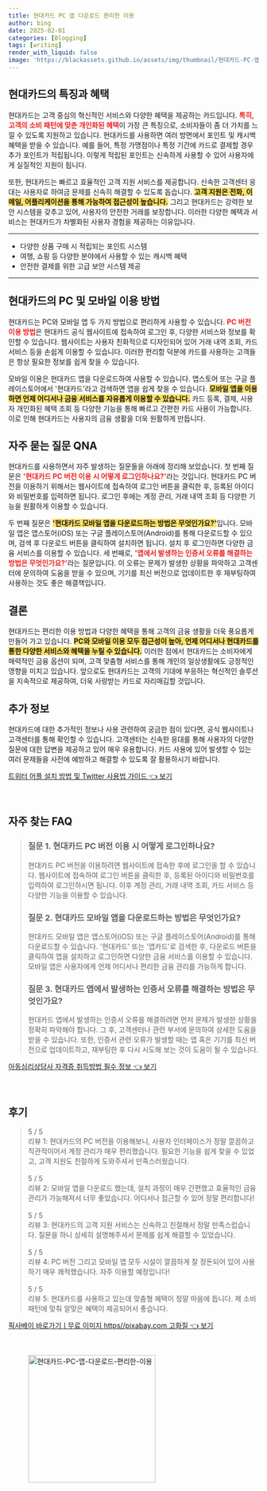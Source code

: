 ```yaml
---
title: 현대카드 PC 앱 다운로드 편리한 이용
author: bing
date: 2025-02-01
categories: [Blogging]
tags: [writing]
render_with_liquid: false
image: 'https://blackassets.github.io/assets/img/thumbnail/현대카드-PC-앱-다운로드-편리한-이용.webp'
---
```



<h2 id='현대카드의 특징과 혜택'>현대카드의 특징과 혜택</h2>

<p>현대카드는 고객 중심의 혁신적인 서비스와 다양한 혜택을 제공하는 카드입니다. <b><span style="color: #ee2323;">특히, 고객의 소비 패턴에 맞춘 개인화된 혜택</span></b>이 가장 큰 특징으로, 소비자들이 좀 더 가치를 느낄 수 있도록 지원하고 있습니다. 현대카드를 사용하면 여러 방면에서 포인트 및 캐시백 혜택을 받을 수 있습니다. 예를 들어, 특정 가맹점이나 특정 기간에 카드로 결제할 경우 추가 포인트가 적립됩니다. 이렇게 적립된 포인트는 신속하게 사용할 수 있어 사용자에게 실질적인 지원이 됩니다.</p>

<p>또한, 현대카드는 빠르고 효율적인 고객 지원 서비스를 제공합니다. 신속한 고객센터 응대는 사용자로 하여금 문제를 신속히 해결할 수 있도록 돕습니다. <b><span style="background-color: #ffe066;">고객 지원은 전화, 이메일, 어플리케이션을 통해 가능하여 접근성이 높습니다.</span></b> 그리고 현대카드는 강력한 보안 시스템을 갖추고 있어, 사용자의 안전한 거래를 보장합니다. 이러한 다양한 혜택과 서비스는 현대카드가 차별화된 사용자 경험을 제공하는 이유입니다.</p>

<hr />

<ul>
    <li>다양한 상품 구매 시 적립되는 포인트 시스템</li>
    <li>여행, 쇼핑 등 다양한 분야에서 사용할 수 있는 캐시백 혜택</li>
    <li>안전한 결제를 위한 고급 보안 시스템 제공</li>
</ul>

<hr />

<h2 id='현대카드의 PC 및 모바일 이용 방법'>현대카드의 PC 및 모바일 이용 방법</h2>

<p>현대카드는 PC와 모바일 앱 두 가지 방법으로 편리하게 사용할 수 있습니다. <b><span style="color: #ee2323;">PC 버전 이용 방법</span></b>은 현대카드 공식 웹사이트에 접속하여 로그인 후, 다양한 서비스와 정보를 확인할 수 있습니다. 웹사이트는 사용자 친화적으로 디자인되어 있어 거래 내역 조회, 카드 서비스 등을 손쉽게 이용할 수 있습니다. 이러한 편리함 덕분에 카드를 사용하는 고객들은 항상 필요한 정보를 쉽게 찾을 수 있습니다.</p>

<p>모바일 이용은 현대카드 앱을 다운로드하여 사용할 수 있습니다. 앱스토어 또는 구글 플레이스토어에서 '현대카드'라고 검색하면 앱을 쉽게 찾을 수 있습니다. <b><span style="background-color: #ffe066;">모바일 앱을 이용하면 언제 어디서나 금융 서비스를 자유롭게 이용할 수 있습니다.</span></b> 카드 등록, 결제, 사용자 개인화된 혜택 조회 등 다양한 기능을 통해 빠르고 간편한 카드 사용이 가능합니다. 이로 인해 현대카드는 사용자의 금융 생활을 더욱 원활하게 만듭니다.</p>

<h2 id='자주 묻는 질문 QNA'>자주 묻는 질문 QNA</h2>

<p>현대카드를 사용하면서 자주 발생하는 질문들을 아래에 정리해 보았습니다. 첫 번째 질문은 <b><span style="color: #ee2323;">'현대카드 PC 버전 이용 시 어떻게 로그인하나요?'</span></b>라는 것입니다. 현대카드 PC 버전을 이용하기 위해서는 웹사이트에 접속하여 로그인 버튼을 클릭한 후, 등록된 아이디와 비밀번호를 입력하면 됩니다. 로그인 후에는 계정 관리, 거래 내역 조회 등 다양한 기능을 원활하게 이용할 수 있습니다.</p>

<p>두 번째 질문은 <b><span style="background-color: #ffe066;">'현대카드 모바일 앱을 다운로드하는 방법은 무엇인가요?'</span></b>입니다. 모바일 앱은 앱스토어(iOS) 또는 구글 플레이스토어(Android)를 통해 다운로드할 수 있으며, 검색 후 다운로드 버튼을 클릭하여 설치하면 됩니다. 설치 후 로그인하면 다양한 금융 서비스를 이용할 수 있습니다. 세 번째로, <b><span style="color: #ee2323;">'앱에서 발생하는 인증서 오류를 해결하는 방법은 무엇인가요?'</span></b>라는 질문입니다. 이 오류는 문제가 발생한 상황을 파악하고 고객센터에 문의하여 도움을 받을 수 있으며, 기기를 최신 버전으로 업데이트한 후 재부팅하여 사용하는 것도 좋은 해결책입니다.</p>

<h2 id='결론'>결론</h2>

<p>현대카드는 편리한 이용 방법과 다양한 혜택을 통해 고객의 금융 생활을 더욱 풍요롭게 만들어 가고 있습니다. <b><span style="background-color: #ffe066;">PC와 모바일 이용 모두 접근성이 높아, 언제 어디서나 현대카드를 통한 다양한 서비스와 혜택을 누릴 수 있습니다.</span></b> 이러한 점에서 현대카드는 소비자에게 매력적인 금융 옵션이 되며, 고객 맞춤형 서비스를 통해 개인의 일상생활에도 긍정적인 영향을 미치고 있습니다. 앞으로도 현대카드는 고객의 기대에 부응하는 혁신적인 솔루션을 지속적으로 제공하여, 더욱 사랑받는 카드로 자리매김할 것입니다.</p>

<h2 id='추가 정보'>추가 정보</h2>

<p>현대카드에 대한 추가적인 정보나 사용 관련하여 궁금한 점이 있다면, 공식 웹사이트나 고객센터를 통해 확인할 수 있습니다. 고객센터는 신속한 응대를 통해 사용자의 다양한 질문에 대한 답변을 제공하고 있어 매우 유용합니다. 카드 사용에 있어 발생할 수 있는 여러 문제들을 사전에 예방하고 해결할 수 있도록 잘 활용하시기 바랍니다.</p>


<p><a class="click-button" title="트위터 어플 설치 방법 및 Twitter 사용법 가이드" href="https://blackassets.github.io/posts/%ED%8A%B8%EC%9C%84%ED%84%B0-%EC%96%B4%ED%94%8C-%EC%84%A4%EC%B9%98-%EB%B0%A9%EB%B2%95-%EB%B0%8F-Twitter-%EC%82%AC%EC%9A%A9%EB%B2%95-%EA%B0%80%EC%9D%B4%EB%93%9C/" rel="dofollow">트위터 어플 설치 방법 및 Twitter 사용법 가이드 👈 보기</a></p><br>
<h2 id='자주_찾는_FAQ'>자주 찾는 FAQ</h2>
<div itemscope="" itemtype="https://schema.org/FAQPage">
<blockquote>
<div itemscope="" itemprop="mainEntity" itemtype="https://schema.org/Question">
<h3 itemprop="name">질문 1. 현대카드 PC 버전 이용 시 어떻게 로그인하나요?</h3>
<div itemscope="" itemprop="acceptedAnswer" itemtype="https://schema.org/Answer">
<span itemprop="text">
<p>현대카드 PC 버전을 이용하려면 웹사이트에 접속한 후에 로그인을 할 수 있습니다. 웹사이트에 접속하여 로그인 버튼을 클릭한 후, 등록된 아이디와 비밀번호를 입력하여 로그인하시면 됩니다. 이후 계정 관리, 거래 내역 조회, 카드 서비스 등 다양한 기능을 이용할 수 있습니다.</p>
</span>
</div>
</div>
<div itemscope="" itemprop="mainEntity" itemtype="https://schema.org/Question">
<h3 itemprop="name">질문 2. 현대카드 모바일 앱을 다운로드하는 방법은 무엇인가요?</h3>
<div itemscope="" itemprop="acceptedAnswer" itemtype="https://schema.org/Answer">
<span itemprop="text">
<p>현대카드 모바일 앱은 앱스토어(iOS) 또는 구글 플레이스토어(Android)를 통해 다운로드할 수 있습니다. '현대카드' 또는 '앱카드'로 검색한 후, 다운로드 버튼을 클릭하여 앱을 설치하고 로그인하면 다양한 금융 서비스를 이용할 수 있습니다. 모바일 앱은 사용자에게 언제 어디서나 편리한 금융 관리를 가능하게 합니다.</p>
</span>
</div>
</div>
<div itemscope="" itemprop="mainEntity" itemtype="https://schema.org/Question">
<h3 itemprop="name">질문 3. 현대카드 앱에서 발생하는 인증서 오류를 해결하는 방법은 무엇인가요?</h3>
<div itemscope="" itemprop="acceptedAnswer" itemtype="https://schema.org/Answer">
<span itemprop="text">
<p>현대카드 앱에서 발생하는 인증서 오류를 해결하려면 먼저 문제가 발생한 상황을 정확히 파악해야 합니다. 그 후, 고객센터나 관련 부서에 문의하여 상세한 도움을 받을 수 있습니다. 또한, 인증서 관련 오류가 발생할 때는 앱 혹은 기기를 최신 버전으로 업데이트하고, 재부팅한 후 다시 시도해 보는 것이 도움이 될 수 있습니다.</p>
</span>
</div>
</div>
</blockquote>
</div>
<p><a class="click-button" title="아동심리상담사 자격증 취득방법 필수 정보" href="https://blackassets.github.io/posts/%EC%95%84%EB%8F%99%EC%8B%AC%EB%A6%AC%EC%83%81%EB%8B%B4%EC%82%AC-%EC%9E%90%EA%B2%A9%EC%A6%9D-%EC%B7%A8%EB%93%9D%EB%B0%A9%EB%B2%95-%ED%95%84%EC%88%98-%EC%A0%95%EB%B3%B4/" rel="dofollow">아동심리상담사 자격증 취득방법 필수 정보 👈 보기</a></p><br>
<h2 id='후기'>후기</h2>
<div itemscope itemtype="https://schema.org/Product">
  <blockquote>
  <div itemprop="review" itemscope itemtype="https://schema.org/Review">
      <div itemprop="reviewRating" itemscope itemtype="https://schema.org/Rating"> <span itemprop="ratingValue">5</span> / <span itemprop="bestRating">5</span> </div>
      <span itemprop="reviewBody">리뷰 1: 현대카드의 PC 버전을 이용해보니, 사용자 인터페이스가 정말 깔끔하고 직관적이어서 계정 관리가 매우 편리했습니다. 필요한 기능을 쉽게 찾을 수 있었고, 고객 지원도 친절하게 도와주셔서 만족스러웠습니다.</span>
  </div>
  <br>
  <div itemprop="review" itemscope itemtype="https://schema.org/Review">
      <div itemprop="reviewRating" itemscope itemtype="https://schema.org/Rating"> <span itemprop="ratingValue">5</span> / <span itemprop="bestRating">5</span> </div>
      <span itemprop="reviewBody">리뷰 2: 모바일 앱을 다운로드 했는데, 설치 과정이 매우 간편했고 효율적인 금융 관리가 가능해져서 너무 좋았습니다. 어디서나 접근할 수 있어 정말 편리합니다!</span>
  </div>
  <br>
  <div itemprop="review" itemscope itemtype="https://schema.org/Review">
      <div itemprop="reviewRating" itemscope itemtype="https://schema.org/Rating"> <span itemprop="ratingValue">5</span> / <span itemprop="bestRating">5</span> </div>
      <span itemprop="reviewBody">리뷰 3: 현대카드의 고객 지원 서비스는 신속하고 친절해서 정말 만족스럽습니다. 질문을 하니 상세히 설명해주셔서 문제를 쉽게 해결할 수 있었습니다.</span>
  </div>
  <br>
  <div itemprop="review" itemscope itemtype="https://schema.org/Review">
      <div itemprop="reviewRating" itemscope itemtype="https://schema.org/Rating"> <span itemprop="ratingValue">5</span> / <span itemprop="bestRating">5</span> </div>
      <span itemprop="reviewBody">리뷰 4: PC 버전 그리고 모바일 앱 모두 시설이 깔끔하게 잘 정돈되어 있어 사용하기 매우 쾌적했습니다. 자주 이용할 예정입니다!</span>
  </div>
  <br>
  <div itemprop="review" itemscope itemtype="https://schema.org/Review">
      <div itemprop="reviewRating" itemscope itemtype="https://schema.org/Rating"> <span itemprop="ratingValue">5</span> / <span itemprop="bestRating">5</span> </div>
      <span itemprop="reviewBody">리뷰 5: 현대카드를 사용하고 있는데 맞춤형 혜택이 정말 마음에 듭니다. 제 소비 패턴에 맞춰 알맞은 혜택이 제공되어서 좋습니다.</span>
  </div>
  </blockquote>
</div>
<p><a class="click-button" title="픽사베이 바로가기ㅣ무료 이미지 https//pixabay.com 고화질" href="https://blackassets.github.io/posts/%ED%94%BD%EC%82%AC%EB%B2%A0%EC%9D%B4-%EB%B0%94%EB%A1%9C%EA%B0%80%EA%B8%B0%E3%85%A3%EB%AC%B4%EB%A3%8C-%EC%9D%B4%EB%AF%B8%EC%A7%80-httpspixabay.com-%EA%B3%A0%ED%99%94%EC%A7%88/" rel="dofollow">픽사베이 바로가기ㅣ무료 이미지 https//pixabay.com 고화질 👈 보기</a></p><br>
<figure class="image"><img src="https://blackassets.github.io/assets/img/thumbnail/현대카드-PC-앱-다운로드-편리한-이용.webp" alt="현대카드-PC-앱-다운로드-편리한-이용" width="256" height="256"></figure>